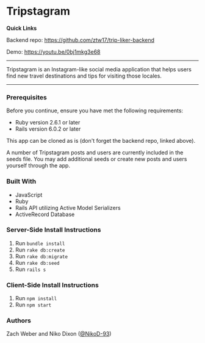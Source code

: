 # Tripstagram

**Quick Links**

Backend repo: https://github.com/ztw17/trip-liker-backend

Demo: https://youtu.be/0bj1mkg3e68

***
Tripstagram is an Instagram-like social media application that helps users find new travel destinations and tips for visiting those locales.
***
### Prerequisites
Before you continue, ensure you have met the following requirements:
- Ruby version 2.6.1 or later
- Rails version 6.0.2 or later

This app can be cloned as is (don't forget the backend repo, linked above).

A number of Tripstagram posts and users are currently included in the seeds file. You may add additional seeds or create new posts and users yourself through the app.

### Built With
- JavaScript
- Ruby
- Rails API utilizing Active Model Serializers
- ActiveRecord Database

### Server-Side Install Instructions
1. Run `bundle install`
2. Run `rake db:create`
3. Run `rake db:migrate`
4. Run `rake db:seed`
5. Run `rails s`

### Client-Side Install Instructions
1. Run `npm install`
2. Run `npm start`

### Authors
Zach Weber and Niko Dixon ([@NikoD-93](https://github.com/NikoD-93))
